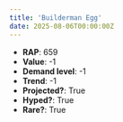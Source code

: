 ```yaml
---
title: 'Builderman Egg'
date: 2025-08-06T00:00:00Z
---
```

- **RAP**: 659
- **Value**: -1
- **Demand level**: -1
- **Trend**: -1
- **Projected?**: True
- **Hyped?**: True
- **Rare?**: True
